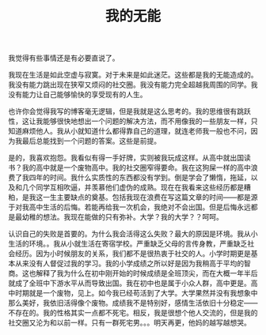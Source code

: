 ﻿---
layout: default
title: 我的无能
---

我觉得有些事情还是有必要直说了。

我现在生活是如此空虚与寂寞。对于未来是如此迷茫。这些都是我的无能造成的。我没有能力跳出现在狭窄又烦闷的社交圈。我没有能力完全超越我周围的同学。我没有能力让自己能够愉快的享受现有的人生。

也许你会觉得我写的博客毫无逻辑，但是我就是这么思考的。我的思维很有跳跃性，这让我能够很快地想出一个问题的解决方法，而不用像我的一些朋友一样，只知道麻烦他人。我从小就知道什么都得靠自己的道理，就连老师我一般也不问，因为我最后总能找到一个问题的答案。这些是前提。

是的，我喜欢抱怨。我看似有得一手好牌，实则被我玩成这样。从高中就出国读书？我的高中就是一个废物高中。我的社交圈窄得要命。我在这狗屎一样的高中浪费了我四年的时间。我什么实质性的东西都没有学到。倒是学会了懒惰，拖延，以及和几个同学互相吹逼，并羡慕他们虚伪的成熟。现在在我看来这些经历都是糟粕，是我这一生主要缺点的奠基。包括我现在浪费在写这篇文章的时间——都是源于对我高中生活的后悔。若能再给我一次机会，我绝对不会出国。但是后悔永远都是最幼稚的想法。我现在能做的只有弥补。大学？我的大学？？呵呵。

认识自己的失败是首要的。为什么我会活得这么失败？最大的原因是环境。我从小生活的环境。。我从小就生活在寄宿学校。严重缺乏父母的言传身教，严重缺乏社会经历。因为小时候朋友的关系，我们都不是很热衷于社交的人。小学时期更是基本从来没有人督促过我的学习。我的小学成绩之所以好是因为我稍高于平均的智商。这也解释了我为什么在初中刚开始的时候成绩是全班顶尖，而在大概一年半后就成了全班中下游水平从而导致出国。我在初中也是属于小众人群，高中更是。高中时期就是一个废物，见上。如今我已经苟活到了大学。大学果然并没有我想象中那么美好，我依旧活得像个废物。成绩我不是特别好，感情生活依旧十分稳定——不存在的。我的性格其实一点都不死宅。相反，我是很想个他人交流的，但是我的社交圈又沦为和以前一样。只有一群死宅男。。。明天再更，他妈的越写越想哭。


